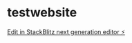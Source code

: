 # testwebsite

[Edit in StackBlitz next generation editor ⚡️](https://stackblitz.com/~/github.com/Mylz909/testwebsite)